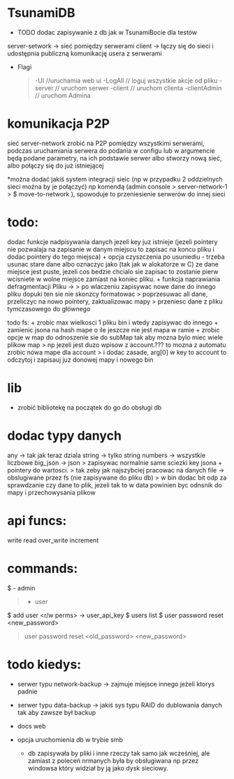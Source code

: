 # TsunamiDB
 
+ TODO
dodac zapisywanie z db jak w TsunamiBocie dla testów

server-setwork -> sieć pomiędzy serwerami
client -> łączy się do sieci i udostępnia publiczną komunikację
    usera z serwerami

+ Flagi
    > -UI //uruchamia web ui
    > -LogAll // loguj wszystkie akcje od pliku
    > -server // uruchom serwer
    > -client // uruchom clienta
    > -clientAdmin // uruchom Admina
     

# komunikacja P2P
sieć server-network zrobić na P2P pomiędzy wszystkimi serwerami,
podczas uruchamiania serwera do podania w configu lub w argumencie będą podane parametry,
na ich podstawie serwer albo stworzy nową sieć, albo połączy się do już istniejącej

*można dodać jakiś system integracji sieic (np w przypadku 2 oddzielnych sieci można by je połączyć)
np komendą (admin console > server-network-1 > $ move-to-network <addr>),
spowoduje to przeniesienie serwerów do innej sieci

# todo:
dodac funkcje nadpisywania danych jezeli key juz istnieje (jezeli pointery nie pozwalaja na zapisanie w danym miejscu to zapisac na koncu pliku
i dodac pointery do tego miejsca)
    + opcja czyszczenia po usuniediu - trzeba usunac stare dane albo oznaczyc jako (tak jak w alokatorze w C) ze dane miejsce jest puste,
    jezeli cos bedzie chcialo sie zapisac to zostanie pierw wcisniete w wolne miejsce zamiast na koniec pliku.
    + funkcja naprawiania defragmentacji Pliku ->
        > po wlaczeniu zapisywac nowe dane do innego pliku dopuki ten sie nie skonzcy formatowac
        > poprzesuwac all dane, przeliczyc na nowo pointery, zaktualizowac mapy
        > przeniesc dane z pliku tymczasowego do głównego

todo fs:
    + zrobic max wielkosci 1 pliku bin i wtedy zapisywac do innego
    + zamienic jsona na hash mape o ile jeszcze nie jest mapa w ramie
    + zrobic opcje w map do odnoszenie sie do subMap tak aby mozna bylo miec wiele plikow map
        > np jezeli jest duzo wpisow z account.??? to mozna z automatu zrobic nowa mape dla account
        > i dodac zasade, arg[0] w key to account to odczytoj i zapisauj juz donowej mapy i nowego bin

# lib
+ zrobić bibliotekę na początek do go do obsługi db

# dodac typy danych
any -> tak jak teraz dziala
string -> tylko string
numbers -> wszystkie liczbowe
big_json -> json
    > zapisywac normalnie same sciezki key jsona + pointery do wartosci.
    > tak zeby jak najszybciej pracowac na danych
file -> obslugiwane przez fs (nie zapisywane do pliku db)
    > w bin dodac bit odp za sprawdzanie czy dane to plik, jezeli tak to
    w data powinien byc odnsnik do mapy i przechowysania plikow 

# api funcs:
write
read
over_write
increment

# commands:
$ - admin
> - user

$ add user <username> <password> <r/w perms> -> user_api_key
$ users list
$ user password reset <user> <new_password>
> user password reset <old_password> <new_password>

# todo kiedys:
+ serwer typu network-backup -> zajmuje miejsce innego jeżeli ktorys padnie
+ serwer typu data-backup -> jakiś sys typu RAID do dublowania danych tak aby zawsze był backup
+ docs web

+ opcja uruchomienia db w trybie smb
    - db zapisywała by pliki i inne rzeczy tak samo jak wcześniej, ale zamiast z poleceń nrmanych
    była by obsługiwana np przez windowsa który widział by ją jako dysk sieciowy.